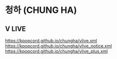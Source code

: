 # 청하 (CHUNG HA)

## V LIVE
https://kpopcord.github.io/chungha/vlive.xml  
https://kpopcord.github.io/chungha/vlive_notice.xml  
https://kpopcord.github.io/chungha/vlive_plus.xml  
